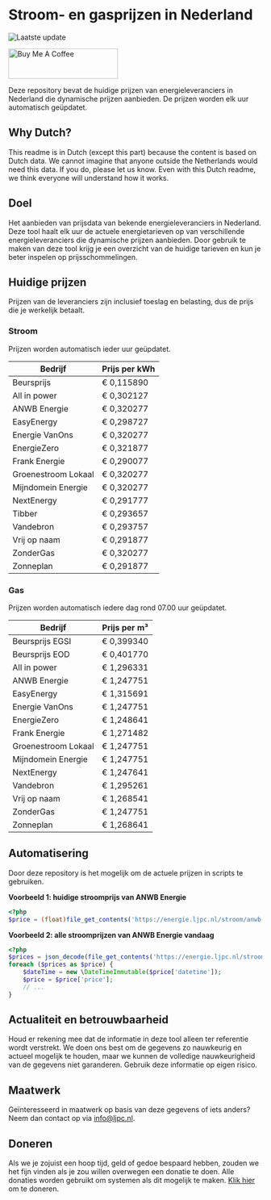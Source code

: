# Stroom- en gasprijzen in Nederland

![Laatste update](https://img.shields.io/badge/laatste%20update-2024--11--08%2020%3A00%20CET-brightgreen)

<a href="https://www.buymeacoffee.com/Lars-" target="_blank"><img src="https://cdn.buymeacoffee.com/buttons/v2/default-orange.png" alt="Buy Me A Coffee" height="60" style="height: 60px !important;width: 217px !important;" ></a>

Deze repository bevat de huidige prijzen van energieleveranciers in Nederland die dynamische prijzen aanbieden. De prijzen worden elk uur automatisch geüpdatet.

## Why Dutch?

This readme is in Dutch (except this part) because the content is based on Dutch data. We cannot imagine that anyone outside the Netherlands would need this data. If you do, please let us know. Even with this Dutch readme, we think
everyone will understand how it works.

## Doel

Het aanbieden van prijsdata van bekende energieleveranciers in Nederland. Deze tool haalt elk uur de actuele energietarieven op van verschillende energieleveranciers die dynamische prijzen aanbieden. Door gebruik te maken van deze tool
krijg je een overzicht van de huidige tarieven en kun je beter inspelen op prijsschommelingen.

## Huidige prijzen

Prijzen van de leveranciers zijn inclusief toeslag en belasting, dus de prijs die je werkelijk betaalt.

### Stroom

Prijzen worden automatisch ieder uur geüpdatet.

 Bedrijf | Prijs per kWh 
---------|---------------
Beursprijs | € 0,115890
All in power | € 0,302127
ANWB Energie | € 0,320277
EasyEnergy | € 0,298727
Energie VanOns | € 0,320277
EnergieZero | € 0,321877
Frank Energie | € 0,290077
Groenestroom Lokaal | € 0,320277
Mijndomein Energie | € 0,320277
NextEnergy | € 0,291777
Tibber | € 0,293657
Vandebron | € 0,293757
Vrij op naam | € 0,291877
ZonderGas | € 0,320277
Zonneplan | € 0,291877


### Gas

Prijzen worden automatisch iedere dag rond 07.00 uur geüpdatet.

 Bedrijf | Prijs per m³ 
---------|--------------
Beursprijs EGSI | € 0,399340
Beursprijs EOD | € 0,401770
All in power | € 1,296331
ANWB Energie | € 1,247751
EasyEnergy | € 1,315691
Energie VanOns | € 1,247751
EnergieZero | € 1,248641
Frank Energie | € 1,271482
Groenestroom Lokaal | € 1,247751
Mijndomein Energie | € 1,247751
NextEnergy | € 1,247641
Vandebron | € 1,295261
Vrij op naam | € 1,268541
ZonderGas | € 1,247751
Zonneplan | € 1,268641


## Automatisering

Door deze repository is het mogelijk om de actuele prijzen in scripts te gebruiken.

**Voorbeeld 1: huidige stroomprijs van ANWB Energie**

```php
<?php
$price = (float)file_get_contents('https://energie.ljpc.nl/stroom/anwb-energie-nu.txt');

```

**Voorbeeld 2: alle stroomprijzen van ANWB Energie vandaag**

```php
<?php
$prices = json_decode(file_get_contents('https://energie.ljpc.nl/stroom/all-in-power-vandaag.json'),true);
foreach ($prices as $price) {
    $dateTime = new \DateTimeImmutable($price['datetime']);
    $price = $price['price'];
    // ...
}
```

## Actualiteit en betrouwbaarheid

Houd er rekening mee dat de informatie in deze tool alleen ter referentie wordt verstrekt. We doen ons best om de gegevens zo nauwkeurig en actueel mogelijk te houden, maar we kunnen de volledige nauwkeurigheid van de gegevens niet
garanderen. Gebruik deze informatie op eigen risico.

## Maatwerk

Geïnteresseerd in maatwerk op basis van deze gegevens of iets anders? Neem dan contact op
via [info@ljpc.nl](mailto:info@ljpc.nl?subject=Energie%20prijzen).

## Doneren

Als we je zojuist een hoop tijd, geld of gedoe bespaard hebben, zouden we het fijn vinden als je zou willen overwegen een
donatie te doen. Alle donaties worden gebruikt om systemen als dit mogelijk te
maken. [Klik hier](https://www.buymeacoffee.com/Lars-) om te doneren.
